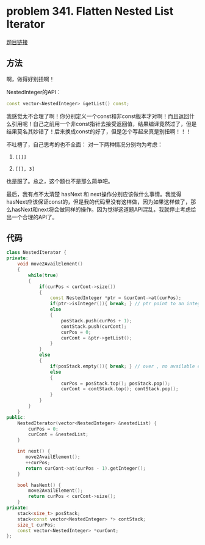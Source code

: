 # problem 341. Flatten Nested List Iterator

[题目链接](https://leetcode.com/problems/flatten-nested-list-iterator/)

## 方法

啊，做得好别扭啊！

NestedInteger的API：

```C++
const vector<NestedInteger> &getList() const;
```

我感觉太不合理了啊！你分别定义一个const和非const版本才对啊！而且返回什么引用呢！自己之前用一个非const指针去接受返回值，结果编译竟然过了，但是结果莫名其妙错了！后来换成const的好了，但是怎个写起来真是别扭啊！！！

不吐槽了，自己思考的也不全面： 对一下两种情况分别均为考虑：

1. `[[]]` 

2. `[[], 3]`

也是服了。总之，这个题也不是那么简单吧。

最后，我有点不太清楚 hasNext 和 next操作分别应该做什么事情。我觉得hasNext应该保证const的，但是我的代码里没有这样做，因为如果这样做了，那么hasNext和next将会做同样的操作。因为觉得这道题API混乱，我就停止考虑给出一个合理的API了。


## 代码

```C++
class NestedIterator {
private:
    void move2AvailElement()
    {
        while(true)
        {
            if(curPos < curCont->size())
            {
                const NestedInteger *ptr = &curCont->at(curPos);
                if(ptr->isInteger()){ break; } // ptr point to an integer , ok
                else
                {
                    posStack.push(curPos + 1);
                    contStack.push(curCont);
                    curPos = 0;
                    curCont = &ptr->getList();
                }
            }
            else
            {
                if(posStack.empty()){ break; } // over , no available element
                else
                {
                    curPos = posStack.top(); posStack.pop();
                    curCont = contStack.top(); contStack.pop();
                }
            }
        }
    }
public:
    NestedIterator(vector<NestedInteger> &nestedList) {
        curPos = 0;
        curCont = &nestedList;
    }

    int next() {
       move2AvailElement();
       ++curPos;
       return curCont->at(curPos - 1).getInteger();
    }

    bool hasNext() {
        move2AvailElement();
        return curPos < curCont->size();
    }
private:
    stack<size_t> posStack;
    stack<const vector<NestedInteger> *> contStack;
    size_t curPos;
    const vector<NestedInteger> *curCont;
};
```